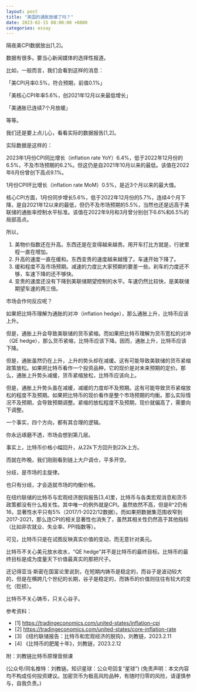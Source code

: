 ```yaml
---
layout: post
title: "美国的通胀放缓了吗？"
date: 2023-02-15 08:00:00 +0800
categories: essay
---
```


隔夜美CPI数据放出[1,2]。

数据有很多。要当心新闻媒体的选择性报道。

比如，一般而言，我们会看到这样的消息：

「美CPI月率0.5%，符合预期，前值0.1%」

「美核心CPI年率5.6%，创2021年12月以来最低增长」

「美通胀已连续7个月放缓」

等等。

我们还是要上点儿心，看看实际的数据报告[1,2]。

实际数据是这样的：

2023年1月份CPI同比增长（inflation rate YoY）6.4%，低于2022年12月份的6.5%，不及市场预期的6.2%。但这仍是自2021年10月以来的最低。该值在2022年6月份曾创下高点9.1%。

1月份CPI环比增长（inflation rate MoM）0.5%，是近3个月以来的最大值。

核心CPI方面，1月份同步增长5.6%，低于2022年12月份的5.7%，连续4个月下降，是自2021年12以来的最低，但仍不及市场预期的5.5%，当然也还是远高于美联储的通胀率控制水平标准。该值在2022年9月和3月曾分别创下6.6%和6.5%的局部高点。

所以，

1. 美物价指数还在升高。东西还是在变得越来越贵。用开车打比方就是，行驶里程一直在增加。
2. 升高的速度一直在缓和。东西变贵的速度越来越慢了。车速开始下降了。
3. 缓和程度不及市场预期。减速的力度比大家预期的要差一些。刹车的力度还不够，车速下降的还不够快。
4. 变贵的速度还没有下降到美联储期望控制的水平。车速仍然比较快，是美联储期望车速的两三倍。

市场会作何反应呢？

如果把比特币理解为通胀的对冲（inflation hedge），那么通胀上升，比特币应该上升。

但是，通胀上升会导致美联储的货币紧缩。而如果把比特币理解为货币宽松的对冲（QE hedge），那么货币紧缩，比特币应该下降。因而，通胀上升，比特币应该下降。

但是，通胀虽然仍在上升，上升的势头却在减缓。这有可能导致美联储的货币紧缩政策放松。如果把比特币看作一个投资品种，它的现价是对未来预期的定价。那么，通胀上升势头减缓，货币紧缩放松，比特币应该向上。

但是，通胀上升势头虽在减缓，减缓的力度却不及预期。这有可能导致货币紧缩放松的程度不及预期。如果把比特币的现价看作是整个市场预期的均衡。那么实际情况不及预期，会导致预期调整。紧缩的放松程度不及预期，现价就偏高了，需要向下调整。

一个事实，四个方向，都有其合理的逻辑。

你永远琢磨不透，市场会想到第几层。

事实上，比特币价格小幅回升，从22k下方回升到22k上方。

而就在昨晚，我们刚刚看到链上大户调仓，平多开空。

分歧，是市场的主旋律。

也只有分歧，才会造就市场的均衡价格。

在纽约联储的比特币与宏观经济脱钩报告[3,4]里，比特币与各类宏观消息和货币政策都没有什么相关性。其中唯一的例外就是CPI。虽然依然不高，但是R^2仍有16，显著性水平只有5%（2017/1-2022/12数据）。而如果把数据集范围收窄到2017-2021，那么连CPI的相关显著性也消失了，虽然其相关性仍然高于其他指标（比如非农就业、失业率、PPI指数等）。

可见，比特币只是在试图反映真实价值的变动，而无意针对美元。

比特币不关心美元放水收水，“QE hedge”并不是比特币的最终目标。比特币的最终目标是成为度量天下价值最真实的那把尺子。

还记得亚当·斯密在国富论里说到，在短期内铸币是稳定的，而谷子是波动较大的，但是在横跨几个世纪的长期，谷子是稳定的，而铸币的价值则往往有较大的变化（贬损）。

比特币不关心铸币，只关心谷子。


参考资料：
- [1] https://tradingeconomics.com/united-states/inflation-cpi
- [2] https://tradingeconomics.com/united-states/core-inflation-rate
- [3] 《纽约联储报告：比特币和宏观经济的脱钩》，刘教链，2023.2.11
- [4] 《比特币的肥尾十年》，刘教链，2023.2.12

附：刘教链比特币原理音频课

(公众号/同名推特：刘教链。知识星球：公众号回复“星球”)
(免责声明：本文内容均不构成任何投资建议。加密货币为极高风险品种，有随时归零的风险，请谨慎参与，自我负责。)
